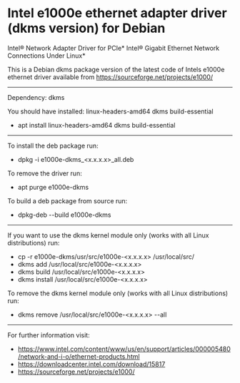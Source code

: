 # Intel e1000e ethernet adapter driver (dkms version) for Debian

Intel® Network Adapter Driver for PCIe* Intel® Gigabit Ethernet Network Connections Under Linux* 

This is a Debian dkms package version of the latest code of Intels e1000e ethernet driver available from https://sourceforge.net/projects/e1000/

---

Dependency: dkms

You should have installed: linux-headers-amd64 dkms build-essential
* apt install linux-headers-amd64 dkms build-essential

---

To install the deb package run:
* dpkg -i e1000e-dkms_<x.x.x.x>_all.deb

To remove the driver run:
* apt purge e1000e-dkms

To build a deb package from source run:
* dpkg-deb --build e1000e-dkms

---

If you want to use the dkms kernel module only (works with all Linux distributions) run:
* cp -r e1000e-dkms/usr/src/e1000e-<x.x.x.x> /usr/local/src/
* dkms add /usr/local/src/e1000e-<x.x.x.x>
* dkms build /usr/local/src/e1000e-<x.x.x.x>
* dkms install /usr/local/src/e1000e-<x.x.x.x>

To remove the dkms kernel module only (works with all Linux distributions) run:
* dkms remove /usr/local/src/e1000e-<x.x.x.x> --all

---

For further information visit:
* https://www.intel.com/content/www/us/en/support/articles/000005480/network-and-i-o/ethernet-products.html
* https://downloadcenter.intel.com/download/15817
* https://sourceforge.net/projects/e1000/
